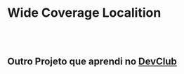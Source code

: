 <h1>Wide Coverage Localition</h1>
<br>
<br>

<h2>Outro Projeto que aprendi no <a href="https://rodolfomori.com.br.devclub">DevClub</a><h2/>
